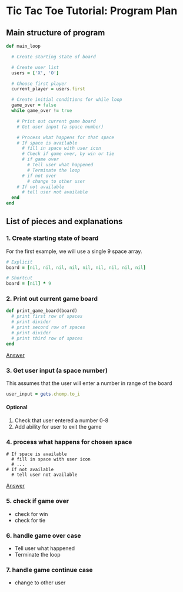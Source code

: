 # Tic Tac Toe Tutorial: Program Plan

## Main structure of program

```ruby
def main_loop

  # Create starting state of board

  # Create user list
  users = ['X', 'O']  

  # Choose first player
  current_player = users.first

  # Create initial conditions for while loop
  game_over = false
  while game_over != true

    # Print out current game board
    # Get user input (a space number)

    # Process what happens for that space
    # If space is available
      # fill in space with user icon
      # Check if game over, by win or tie
      # if game over
        # Tell user what happened
        # Terminate the loop
      # if not over
        # change to other user
    # If not available
      # tell user not available
  end
end
```

## List of pieces and explanations
### 1. Create starting state of board  
For the first example, we will use a single 9 space array.  

```ruby
# Explicit
board = [nil, nil, nil, nil, nil, nil, nil, nil, nil]

# Shortcut
board = [nil] * 9
```

### 2. Print out current game board  
```ruby
def print_game_board(board)
  # print first row of spaces
  # print divider
  # print second row of spaces
  # print divider
  # print third row of spaces
end
```
  
[Answer](2_print_game_board.md#tic-tac-toe-tutorial-2-print-game-board)


### 3. Get user input (a space number)  
This assumes that the user will enter a number in range of the board

```ruby
user_input = gets.chomp.to_i
```

#### Optional
1) Check that user entered a number 0-8  
2) Add ability for user to exit the game  

### 4. process what happens for chosen space  
```
# If space is available
  # fill in space with user icon
  # ...
# If not available
  # tell user not available
```

[Answer](4_process_space_choice.md)

### 5. check if game over  
  - check for win  
  - check for tie  
### 6. handle game over case
  - Tell user what happened  
  - Terminate the loop  
### 7. handle game continue case    
  - change to other user    


